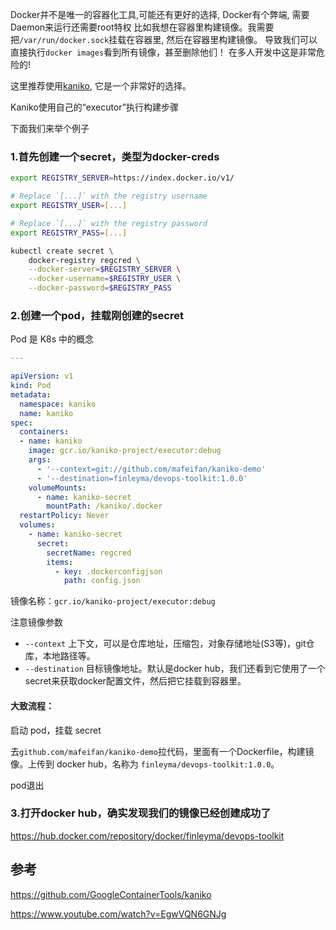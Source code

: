 Docker并不是唯一的容器化工具,可能还有更好的选择, Docker有个弊端, 需要Daemon来运行还需要root特权
比如我想在容器里构建镜像。我需要把`/var/run/docker.sock`挂载在容器里, 然后在容器里构建镜像。
导致我们可以直接执行`docker images`看到所有镜像，甚至删除他们！
在多人开发中这是非常危险的!

这里推荐使用[kaniko](https://github.com/GoogleContainerTools/kaniko), 它是一个非常好的选择。

Kaniko使用自己的“executor”执行构建步骤

下面我们来举个例子

### 1.首先创建一个secret，类型为docker-creds
```bash
export REGISTRY_SERVER=https://index.docker.io/v1/

# Replace `[...]` with the registry username
export REGISTRY_USER=[...]

# Replace `[...]` with the registry password
export REGISTRY_PASS=[...]

kubectl create secret \
    docker-registry regcred \
    --docker-server=$REGISTRY_SERVER \
    --docker-username=$REGISTRY_USER \
    --docker-password=$REGISTRY_PASS
```

### 2.创建一个pod，挂载刚创建的secret

Pod 是 K8s 中的概念

```yaml
---

apiVersion: v1
kind: Pod
metadata:
  namespace: kaniko
  name: kaniko
spec:
  containers:
  - name: kaniko
    image: gcr.io/kaniko-project/executor:debug
    args:
      - '--context=git://github.com/mafeifan/kaniko-demo'
      - '--destination=finleyma/devops-toolkit:1.0.0'
    volumeMounts:
      - name: kaniko-secret
        mountPath: /kaniko/.docker
  restartPolicy: Never
  volumes:
    - name: kaniko-secret
      secret:
        secretName: regcred
        items:
          - key: .dockerconfigjson
            path: config.json
```

镜像名称：`gcr.io/kaniko-project/executor:debug`

注意镜像参数
* `--context` 上下文，可以是仓库地址，压缩包，对象存储地址(S3等)，git仓库，本地路径等。
* `--destination` 目标镜像地址。默认是docker hub，我们还看到它使用了一个secret来获取docker配置文件，然后把它挂载到容器里。

#### 大致流程：
启动 pod，挂载 secret

去`github.com/mafeifan/kaniko-demo`拉代码，里面有一个Dockerfile，构建镜像。上传到 docker hub，名称为 `finleyma/devops-toolkit:1.0.0`。

pod退出

### 3.打开docker hub，确实发现我们的镜像已经创建成功了

https://hub.docker.com/repository/docker/finleyma/devops-toolkit

## 参考
https://github.com/GoogleContainerTools/kaniko

https://www.youtube.com/watch?v=EgwVQN6GNJg

